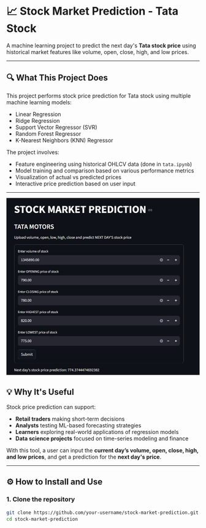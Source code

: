 # 📈 Stock Market Prediction - Tata Stock

A machine learning project to predict the next day's **Tata stock price** using historical market features like volume, open, close, high, and low prices.

---

## 🔍 What This Project Does

This project performs stock price prediction for Tata stock using multiple machine learning models:

- Linear Regression  
- Ridge Regression  
- Support Vector Regressor (SVR)  
- Random Forest Regressor  
- K-Nearest Neighbors (KNN) Regressor

The project involves:
- Feature engineering using historical OHLCV data (done in `tata.ipynb`)
- Model training and comparison based on various performance metrics
- Visualization of actual vs predicted prices
- Interactive price prediction based on user input

---
![App Screenshot](assets/img.png)
## 💡 Why It's Useful

Stock price prediction can support:

- **Retail traders** making short-term decisions
- **Analysts** testing ML-based forecasting strategies
- **Learners** exploring real-world applications of regression models
- **Data science projects** focused on time-series modeling and finance

With this tool, a user can input the **current day’s volume, open, close, high, and low prices**, and get a prediction for the **next day's price**.

---

## ⚙️ How to Install and Use

### 1. Clone the repository

```bash
git clone https://github.com/your-username/stock-market-prediction.git
cd stock-market-prediction


